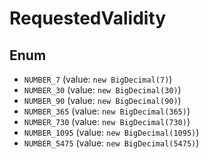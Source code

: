 # RequestedValidity

## Enum

* `NUMBER_7` (value: `new BigDecimal(7)`)
* `NUMBER_30` (value: `new BigDecimal(30)`)
* `NUMBER_90` (value: `new BigDecimal(90)`)
* `NUMBER_365` (value: `new BigDecimal(365)`)
* `NUMBER_730` (value: `new BigDecimal(730)`)
* `NUMBER_1095` (value: `new BigDecimal(1095)`)
* `NUMBER_5475` (value: `new BigDecimal(5475)`)
